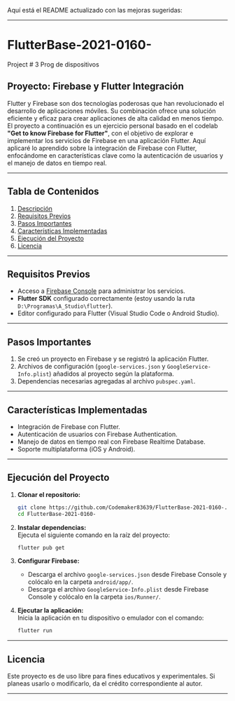 Aquí está el README actualizado con las mejoras sugeridas:

---

# FlutterBase-2021-0160-  
Project # 3 Prog de dispositivos  

## Proyecto: Firebase y Flutter Integración  

Flutter y Firebase son dos tecnologías poderosas que han revolucionado el desarrollo de aplicaciones móviles. Su combinación ofrece una solución eficiente y eficaz para crear aplicaciones de alta calidad en menos tiempo.  
El proyecto a continuación es un ejercicio personal basado en el codelab **"Get to know Firebase for Flutter"**, con el objetivo de explorar e implementar los servicios de Firebase en una aplicación Flutter. Aquí aplicaré lo aprendido sobre la integración de Firebase con Flutter, enfocándome en características clave como la autenticación de usuarios y el manejo de datos en tiempo real.  

---

## Tabla de Contenidos  
1. [Descripción](#proyecto-firebase-y-flutter-integración)  
2. [Requisitos Previos](#requisitos-previos)  
3. [Pasos Importantes](#pasos-importantes)  
4. [Características Implementadas](#características-implementadas)  
5. [Ejecución del Proyecto](#ejecución-del-proyecto)  
6. [Licencia](#licencia)  

---

## Requisitos Previos  
- Acceso a [Firebase Console](https://console.firebase.google.com) para administrar los servicios.  
- **Flutter SDK** configurado correctamente (estoy usando la ruta `D:\Programas\A_Studio\flutter`).  
- Editor configurado para Flutter (Visual Studio Code o Android Studio).  

---

## Pasos Importantes  
1. Se creó un proyecto en Firebase y se registró la aplicación Flutter.  
2. Archivos de configuración (`google-services.json` y `GoogleService-Info.plist`) añadidos al proyecto según la plataforma.  
3. Dependencias necesarias agregadas al archivo `pubspec.yaml`.  

---

## Características Implementadas  
- Integración de Firebase con Flutter.  
- Autenticación de usuarios con Firebase Authentication.  
- Manejo de datos en tiempo real con Firebase Realtime Database.  
- Soporte multiplataforma (iOS y Android).  

---

## Ejecución del Proyecto  

1. **Clonar el repositorio:**  
   ```bash
   git clone https://github.com/Codemaker83639/FlutterBase-2021-0160-.git
   cd FlutterBase-2021-0160-
   ```  

2. **Instalar dependencias:**  
   Ejecuta el siguiente comando en la raíz del proyecto:  
   ```bash
   flutter pub get
   ```  

3. **Configurar Firebase:**  
   - Descarga el archivo `google-services.json` desde Firebase Console y colócalo en la carpeta `android/app/`.  
   - Descarga el archivo `GoogleService-Info.plist` desde Firebase Console y colócalo en la carpeta `ios/Runner/`.  

4. **Ejecutar la aplicación:**  
   Inicia la aplicación en tu dispositivo o emulador con el comando:  
   ```bash
   flutter run
   ```  

---

## Licencia  
Este proyecto es de uso libre para fines educativos y experimentales. Si planeas usarlo o modificarlo, da el crédito correspondiente al autor.  

---

